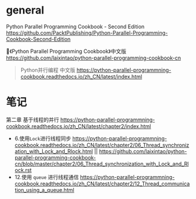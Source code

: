 
# general

Python Parallel Programming Cookbook - Second Edition https://github.com/PacktPublishing/Python-Parallel-Programming-Cookbook-Second-Edition

📖《Python Parallel Programming Cookbook》中文版 https://github.com/laixintao/python-parallel-programming-cookbook-cn
> Python并行编程 中文版 https://python-parallel-programmning-cookbook.readthedocs.io/zh_CN/latest/index.html

# 笔记

第二章 基于线程的并行 https://python-parallel-programmning-cookbook.readthedocs.io/zh_CN/latest/chapter2/index.html
- 6.使用`Lock`进行线程同步 https://python-parallel-programmning-cookbook.readthedocs.io/zh_CN/latest/chapter2/06_Thread_synchronization_with_Lock_and_Rlock.html || https://github.com/laixintao/python-parallel-programming-cookbook-cn/blob/master/chapter2/06_Thread_synchronization_with_Lock_and_Rlock.rst
- 12.使用 `queue` 进行线程通信 https://python-parallel-programmning-cookbook.readthedocs.io/zh_CN/latest/chapter2/12_Thread_communication_using_a_queue.html
